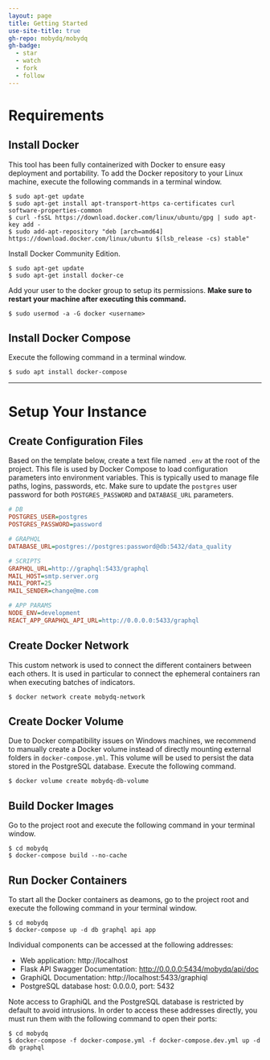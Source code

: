 ```yaml
---
layout: page
title: Getting Started
use-site-title: true
gh-repo: mobydq/mobydq
gh-badge:
  - star
  - watch
  - fork
  - follow
---
```


# Requirements

## Install Docker
This tool has been fully containerized with Docker to ensure easy deployment and portability. To add the Docker repository to your Linux machine, execute the following commands in a terminal window.
```shell
$ sudo apt-get update
$ sudo apt-get install apt-transport-https ca-certificates curl software-properties-common
$ curl -fsSL https://download.docker.com/linux/ubuntu/gpg | sudo apt-key add -
$ sudo add-apt-repository "deb [arch=amd64] https://download.docker.com/linux/ubuntu $(lsb_release -cs) stable"
```

Install Docker Community Edition.
```shell
$ sudo apt-get update
$ sudo apt-get install docker-ce
```


Add your user to the docker group to setup its permissions. **Make sure to restart your machine after executing this command.**
```shell
$ sudo usermod -a -G docker <username>
```




## Install Docker Compose
Execute the following command in a terminal window.
```shell
$ sudo apt install docker-compose
```


---




# Setup Your Instance


## Create Configuration Files
Based on the template below, create a text file named `.env` at the root of the project. This file is used by Docker Compose to load configuration parameters into environment variables. This is typically used to manage file paths, logins, passwords, etc. Make sure to update the `postgres` user password for both `POSTGRES_PASSWORD` and `DATABASE_URL` parameters.
```ini
# DB
POSTGRES_USER=postgres
POSTGRES_PASSWORD=password

# GRAPHQL
DATABASE_URL=postgres://postgres:password@db:5432/data_quality

# SCRIPTS
GRAPHQL_URL=http://graphql:5433/graphql
MAIL_HOST=smtp.server.org
MAIL_PORT=25
MAIL_SENDER=change@me.com

# APP PARAMS
NODE_ENV=development
REACT_APP_GRAPHQL_API_URL=http://0.0.0.0:5433/graphql
```




## Create Docker Network
This custom network is used to connect the different containers between each others. It is used in particular to connect the ephemeral containers ran when executing batches of indicators.
```shell
$ docker network create mobydq-network
```




## Create Docker Volume
Due to Docker compatibility issues on Windows machines, we recommend to manually create a Docker volume instead of directly mounting external folders in `docker-compose.yml`. This volume will be used to persist the data stored in the PostgreSQL database. Execute the following command.
```shell
$ docker volume create mobydq-db-volume
```




## Build Docker Images
Go to the project root and execute the following command in your terminal window.
```shell
$ cd mobydq
$ docker-compose build --no-cache
```




## Run Docker Containers
To start all the Docker containers as deamons, go to the project root and execute the following command in your terminal window.
```shell
$ cd mobydq
$ docker-compose up -d db graphql api app
```

Individual components can be accessed at the following addresses:
* Web application: http://localhost
* Flask API Swagger Documentation: http://0.0.0.0:5434/mobydq/api/doc
* GraphiQL Documentation: http://localhost:5433/graphiql
* PostgreSQL database host: 0.0.0.0, port: 5432

Note access to GraphiQL and the PostgreSQL database is restricted by default to avoid intrusions. In order to access these addresses directly, you must run them with the following command to open their ports:
```shell
$ cd mobydq
$ docker-compose -f docker-compose.yml -f docker-compose.dev.yml up -d db graphql
```
